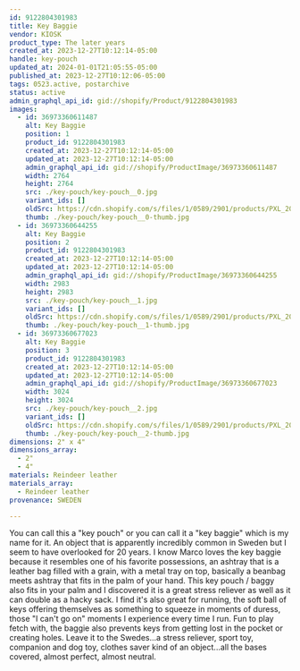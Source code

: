 ```yaml
---
id: 9122804301983
title: Key Baggie
vendor: KIOSK
product_type: The later years
created_at: 2023-12-27T10:12:14-05:00
handle: key-pouch
updated_at: 2024-01-01T21:05:55-05:00
published_at: 2023-12-27T10:12:06-05:00
tags: 0523.active, postarchive
status: active
admin_graphql_api_id: gid://shopify/Product/9122804301983
images:
  - id: 36973360611487
    alt: Key Baggie
    position: 1
    product_id: 9122804301983
    created_at: 2023-12-27T10:12:14-05:00
    updated_at: 2023-12-27T10:12:14-05:00
    admin_graphql_api_id: gid://shopify/ProductImage/36973360611487
    width: 2764
    height: 2764
    src: ./key-pouch/key-pouch__0.jpg
    variant_ids: []
    oldSrc: https://cdn.shopify.com/s/files/1/0589/2901/products/PXL_20211110_105447384.jpg?v=1703689934
    thumb: ./key-pouch/key-pouch__0-thumb.jpg
  - id: 36973360644255
    alt: Key Baggie
    position: 2
    product_id: 9122804301983
    created_at: 2023-12-27T10:12:14-05:00
    updated_at: 2023-12-27T10:12:14-05:00
    admin_graphql_api_id: gid://shopify/ProductImage/36973360644255
    width: 2983
    height: 2983
    src: ./key-pouch/key-pouch__1.jpg
    variant_ids: []
    oldSrc: https://cdn.shopify.com/s/files/1/0589/2901/products/PXL_20211110_105404308.jpg?v=1703689934
    thumb: ./key-pouch/key-pouch__1-thumb.jpg
  - id: 36973360677023
    alt: Key Baggie
    position: 3
    product_id: 9122804301983
    created_at: 2023-12-27T10:12:14-05:00
    updated_at: 2023-12-27T10:12:14-05:00
    admin_graphql_api_id: gid://shopify/ProductImage/36973360677023
    width: 3024
    height: 3024
    src: ./key-pouch/key-pouch__2.jpg
    variant_ids: []
    oldSrc: https://cdn.shopify.com/s/files/1/0589/2901/products/PXL_20211110_105318776.jpg?v=1703689934
    thumb: ./key-pouch/key-pouch__2-thumb.jpg
dimensions: 2" x 4"
dimensions_array:
  - 2"
  - 4"
materials: Reindeer leather
materials_array:
  - Reindeer leather
provenance: SWEDEN

---
```


You can call this a "key pouch" or you can call it a "key baggie" which is my name for it. An object that is apparently incredibly common in Sweden but I seem to have overlooked for 20 years. I know Marco loves the key baggie because it resembles one of his favorite possessions, an ashtray that is a leather bag filled with a grain, with a metal tray on top, basically a beanbag meets ashtray that fits in the palm of your hand. This key pouch / baggy also fits in your palm and I discovered it is a great stress reliever as well as it can double as a hacky sack. I find it's also great for running, the soft ball of keys offering themselves as something to squeeze in moments of duress, those "I can't go on" moments I experience every time I run. Fun to play fetch with, the baggie also prevents keys from getting lost in the pocket or creating holes. Leave it to the Swedes...a stress reliever, sport toy, companion and dog toy, clothes saver kind of an object...all the bases covered, almost perfect, almost neutral.